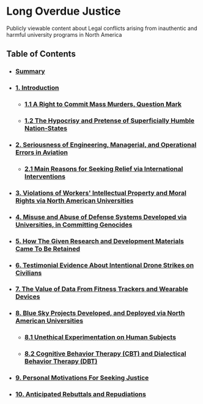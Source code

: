 # Long Overdue Justice
Publicly viewable content about Legal conflicts arising from inauthentic and harmful university programs in North America

## Table of Contents
<div id="user-content-toc">
<ul>
  <li><h3><a href="/expose/00-0.md#summary">Summary</a></h3></li>
  
  <li><h3><a href="/expose/01-0.md#introduction">1. Introduction</a></h3></li>
  
  <ul>
  <li><h3><a href="/expose/01-1.md#11-a-right-to-commit-mass-murders-question-mark">1.1 A Right to Commit Mass Murders, Question Mark</a></h3></li>
  
  <li><h3><a href="/expose/01-2.md#12-the-hypocrisy-and-pretense-of-superficially-humble-nation-states">1.2 The Hypocrisy and Pretense of Superficially Humble Nation-States</a></h3></li>
  </ul>
  
  <li><h3><a href="/expose/02-0.md#2-seriousness-of-engineering-managerial-and-operational-errors-in-aviation">2. Seriousness of Engineering, Managerial, and Operational Errors in Aviation</a></h3></li>
  
  <ul>
  <li><h3><a href="/expose/02-1.md#21-main-reasons-for-seeking-relief-via-international-interventions">2.1 Main Reasons for Seeking Relief via International Interventions</a></h3></li>
  </ul>
  
  <li><h3><a href="/expose/03-0.md#3-violations-of-workers-intellectual-property-and-moral-rights-via-north-american-universities">3. Violations of Workers' Intellectual Property and Moral Rights via North American Universities</a></h3></li>
  
  <li><h3><a href="/expose/04-0.md#4-misuse-and-abuse-of-defense-systems-developed-via-universities-in-committing-genocides">4. Misuse and Abuse of Defense Systems Developed via Universities, in Committing Genocides</a></h3></li>
  
  <li><h3><a href="/expose/05-0.md#5-how-the-given-research-and-development-materials-came-to-be-retained">5. How The Given Research and Development Materials Came To Be Retained</a></h3></li>
  
  <li><h3><a href="/expose/06-0.md#6-testimonial-evidence-about-intentional-drone-strikes-on-civilians">6. Testimonial Evidence About Intentional Drone Strikes on Civilians</a></h3></li>
  
  <li><h3><a href="/expose/07-0.md#7-the-value-of-data-from-gps-enabled-devices">7. The Value of Data From Fitness Trackers and Wearable Devices</a></h3></li>
  
  <li><h3><a href="/expose/08-0.md#8-blue-sky-projects-developed-and-deployed-via-north-american-universities">8. Blue Sky Projects Developed, and Deployed via North American Universities</a></h3></li>
  
  <ul>
  <li><h3><a href="/expose/08-1.md#81-unethical-experiments-conducted-on-human-beings">8.1 Unethical Experimentation on Human Subjects</a></h3></li>
  
  <li><h3><a href="/expose/08-2.md#82-cognitive-behavior-therapy-cbt-and-dialectical-behavior-therapy-dbt">8.2 Cognitive Behavior Therapy (CBT) and Dialectical Behavior Therapy (DBT)</a></h3></li>
  </ul>
  
  <li><h3><a href="/expose/09-0.md#9-personal-motivations-for-seeking-justice">9. Personal Motivations For Seeking Justice</a></h3></li>
  
  <li><h3><a href="/10-0.md#10-anticipated-rebuttals-and-repudiations">10. Anticipated Rebuttals and Repudiations</a></h3></li>
</ul>
</div>